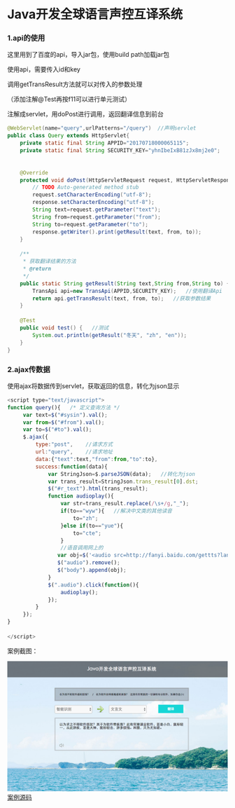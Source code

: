 # Java开发全球语言声控互译系统    

### 1.api的使用  

这里用到了百度的api，导入jar包，使用build path加载jar包   

使用api，需要传入id和key    

调用getTransResult方法就可以对传入的参数处理  

（添加注解@Test再按f11可以进行单元测试）

注解成servlet，用doPost进行调用，返回翻译信息到前台  

```java
@WebServlet(name="query",urlPatterns="/query")  //声明servlet
public class Query extends HttpServlet{
	private static final String APPID="20170718000065115";
	private static final String SECURITY_KEY="yhnIbeIxB81zJx8mj2e0";
	

	@Override
	protected void doPost(HttpServletRequest request, HttpServletResponse response) throws ServletException, IOException {
		// TODO Auto-generated method stub
		request.setCharacterEncoding("utf-8");
		response.setCharacterEncoding("utf-8");
		String text=request.getParameter("text");
		String from=request.getParameter("from");
		String to=request.getParameter("to");
		response.getWriter().print(getResult(text, from, to));
	}

	/**
	 * 获取翻译结果的方法
	 * @return
	 */
	public static String getResult(String text,String from,String to) {
		TransApi api=new TransApi(APPID,SECURITY_KEY);   //使用翻译Api
		return api.getTransResult(text, from, to);   //获取参数结果
	}
	
	@Test
	public void test() {   //测试
		System.out.println(getResult("冬天", "zh", "en"));
	}
}
```

### 2.ajax传数据  

使用ajax将数据传到servlet，获取返回的信息，转化为json显示  

```javascript
<script type="text/javascript">
function query(){   /* 定义查询方法 */
	 var text=$("#sysin").val();
	 var from=$("#from").val();
	 var to=$("#to").val();
	 $.ajax({
		 type:"post",    //请求方式
		 url:"query",    //请求地址
		 data:{"text":text,"from":from,"to":to},
		 success:function(data){
			 var StringJson=$.parseJSON(data);   //转化为json
			 var trans_result=StringJson.trans_result[0].dst;
			 $("#r_text").html(trans_result);		 
			 function audioplay(){
				 var str=trans_result.replace(/\s+/g,"_");
				 if(to=="wyw"){   //解决中文类的其他读音
					 to="zh";
				 }else if(to=="yue"){
					 to="cte";
				 }
				 //语音调用网上的
				var obj=$('<audio src=http://fanyi.baidu.com/gettts?lan='+to+'&text='+str+'&spd=3&source=web autoplay></audio>');
			 	$("audio").remove();
				$("body").append(obj);
			 }
			 $(".audio").click(function(){
				 audioplay();
			 });
		 }
	 });
}

</script>
```

案例截图：  

![3](../images/3.png)  [案例源码](../SourceCode/trans_pro/)    




